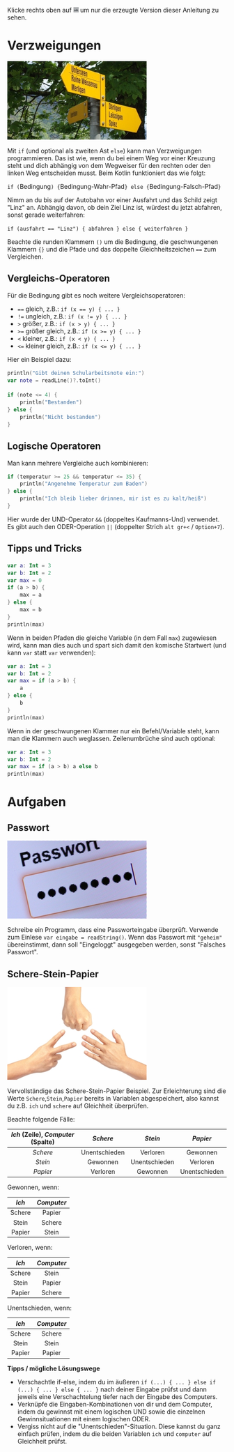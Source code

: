 Klicke rechts oben auf ![](../../../../images/LayoutPreviewOnly.png) um nur die erzeugte Version dieser Anleitung zu sehen.

# Verzweigungen

![](../../../../images/Verzweigung.jpg)

Mit `if` (und optional als zweiten Ast `else`) kann man Verzweigungen programmieren.
Das ist wie, wenn du bei einem Weg vor einer Kreuzung steht und dich abhängig von dem Wegweiser für den rechten oder den linken Weg entscheiden musst.
Beim Kotlin funktioniert das wie folgt:

`if (`Bedingung`) {`Bedingung-Wahr-Pfad`} else {`Bedingung-Falsch-Pfad`}`

Nimm an du bis auf der Autobahn vor einer Ausfahrt und das Schild zeigt "Linz" an. Abhängig davon, ob dein Ziel Linz ist, würdest du jetzt abfahren, sonst gerade weiterfahren:

`if (ausfahrt == "Linz") { abfahren } else { weiterfahren }`

Beachte die runden Klammern `()` um die Bedingung, die geschwungenen Klammern `{}` und die Pfade und das doppelte Gleichheitszeichen `==` zum Vergleichen.

## Vergleichs-Operatoren

Für die Bedingung gibt es noch weitere Vergleichsoperatoren:

* `==` gleich, z.B.: `if (x == y) { ... }`
* `!=` ungleich, z.B.: `if (x != y) { ... }`
* `>` größer, z.B.: `if (x > y) { ... }`
* `>=` größer gleich, z.B.: `if (x >= y) { ... }`
* `<` kleiner, z.B.: `if (x < y) { ... }`
* `<=` kleiner gleich, z.B.: `if (x <= y) { ... }`

Hier ein Beispiel dazu:

```kotlin
println("Gibt deinen Schularbeitsnote ein:")
var note = readLine()?.toInt()

if (note <= 4) {
    println("Bestanden")
} else {
    println("Nicht bestanden")
}
```

## Logische Operatoren

Man kann mehrere Vergleiche auch kombinieren:

```kotlin
if (temperatur >= 25 && temperatur <= 35) {
    println("Angenehme Temperatur zum Baden")
} else {
    println("Ich bleib lieber drinnen, mir ist es zu kalt/heiß")
}
```

Hier wurde der UND-Operator `&&` (doppeltes Kaufmanns-Und) verwendet.
Es gibt auch den ODER-Operation `||` (doppelter Strich `alt gr+<` / `Option+7`).

## Tipps und Tricks

```kotlin
var a: Int = 3
var b: Int = 2
var max = 0
if (a > b) {
    max = a
} else {
    max = b
}
println(max)
```

Wenn in beiden Pfaden die gleiche Variable (in dem Fall `max`) zugewiesen wird, 
kann man dies auch und spart sich damit den komische Startwert (und kann `var` statt `var` verwenden):

```kotlin
var a: Int = 3
var b: Int = 2
var max = if (a > b) {
    a
} else {
    b
}
println(max)
```

Wenn in der geschwungenen Klammer nur ein Befehl/Variable steht, kann man die Klammern auch weglassen. 
Zeilenumbrüche sind auch optional:

```kotlin
var a: Int = 3
var b: Int = 2
var max = if (a > b) a else b
println(max)
```

# Aufgaben

## Passwort

![](../../../../images/Passwort.jpg)

Schreibe ein Programm, dass eine Passworteingabe überprüft. Verwende zum Einlese `var eingabe = readString()`.
Wenn das Passwort mit `"geheim"` übereinstimmt, dann soll "Eingeloggt" ausgegeben werden, sonst "Falsches Passwort".

## Schere-Stein-Papier

![](../../../../images/SchereSteinPapier.jpg)

Vervollständige das Schere-Stein-Papier Beispiel.
Zur Erleichterung sind die Werte `Schere`,`Stein`,`Papier` bereits in Variablen abgespeichert, also kannst du z.B. `ich` und `schere` auf Gleichheit überprüfen.

Beachte folgende Fälle:

|*Ich* (Zeile), *Computer* (Spalte)|    *Schere*   |    *Stein*    |    *Papier*   |
|:------------------:|:-------------:|:-------------:|:-------------:|
|      *Schere*       | Unentschieden |    Verloren   |    Gewonnen   |
|       *Stein*      |    Gewonnen   | Unentschieden |    Verloren   |
|      *Papier*      |    Verloren   |    Gewonnen   | Unentschieden |

Gewonnen, wenn:

|*Ich* |*Computer*|
|:----:|:--------:|
|Schere|Papier    |
|Stein |Schere    |
|Papier|Stein     |

Verloren, wenn:

|*Ich* |*Computer*|
|:----:|:--------:|
|Schere|Stein     |
|Stein |Papier    |
|Papier|Schere    |

Unentschieden, wenn:

|*Ich* |*Computer*|
|:----:|:--------:|
|Schere|Schere    |
|Stein |Stein     |
|Papier|Papier    |

**Tipps / mögliche Lösungswege**
* Verschachtle if-else, indem du im äußeren `if (...) { ... } else if (...) { ... } else { ... }` nach deiner Eingabe prüfst und dann jeweils eine Verschachtelung tiefer nach der Eingabe des Computers.
* Verknüpfe die Eingaben-Kombinationen von dir und dem Computer, indem du gewinnst mit einem logischen UND sowie die einzelnen Gewinnsituationen mit einem logischen ODER.
* Vergiss nicht auf die "Unentschieden"-Situation. Diese kannst du ganz einfach prüfen, indem du die beiden Variablen `ich` und `computer` auf Gleichheit prüfst.


<!--
## Größte Person

![](../../../../images/Personen.jpg)

Schreibe ein Programm, dass überprüft, wer von dir und deinen beiden besten Freunden / Sitznachbarn am Größten ist.
Ändere dazu die Variablennamen/Aufforderung in `GroesstePerson.kt` auf die Namen deiner Freunde/Sitznachbarn und 
überprüfe mit `if` `else` wer von euch am Größten ist.
Beachte, dass du `if` `else` auch verschachteln oder verketten kannst, z.B.:
```kotlin
if (...) { // Bedingung 1
    // Block wird ausgeführt, falls Bedingung 1 zutrifft
    if (...) { // Bedingung 2
        // Block wird ausgeführt, falls auch Bedingung 2 zutrifft
    } else {
        // Block wird ausgeführt, falls Bedingung 2 NICHT zutrifft
    }
} else {
    // Block wird ausgeführt, falls Bedingung 1 NICHT zutrifft
    if (...) { // Bedingung 3
        // Block wird ausgeführt, falls Bedingung 3 zutrifft
    } else {
        // Block wird ausgeführt, falls Bedingung 3 NICHT zutrifft
    }
}
```

oder:
```kotlin
if (...) { // Bedingung 1
    // Block wird ausgeführt, falls Bedingung 1 zutrifft
} else if (...) { // Bedingung 2
    // Block wird ausgeführt, falls Bedingung 1 NICHT zutrifft, aber Bedingung 2
} else {
    // Block wird ausgeführt, falls weder Bedingung 1 noch Bedingung 2 zutrifft
}
```
-->



